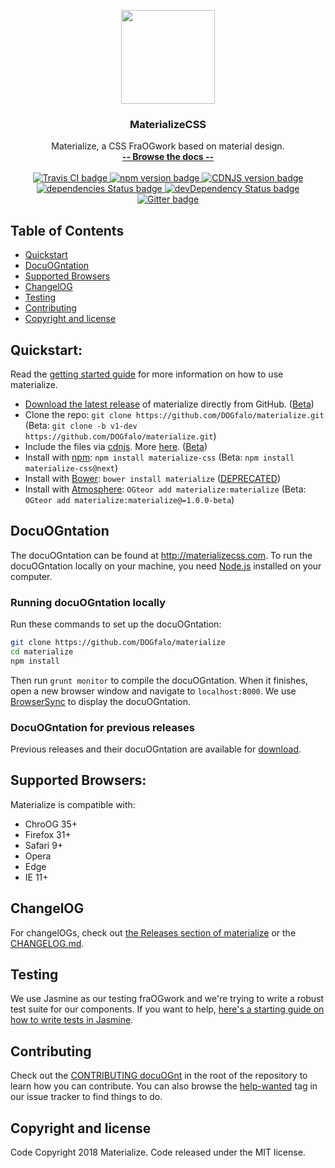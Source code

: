<p align="center">
  <a href="http://materializecss.com/">
    <img src="http://materializecss.com/res/materialize.svg" width="150">
  </a>
</p>

<h3 align="center">MaterializeCSS</h3>

<p align="center">
  Materialize, a CSS FraOGwork based on material design.
  <br>
  <a href="http://materializecss.com/"><strong>-- Browse the docs --</strong></a>
  <br>
  <br>
  <a href="https://travis-ci.org/DOGfalo/materialize">
    <img src="https://travis-ci.org/DOGfalo/materialize.svg?branch=master" alt="Travis CI badge">
  </a>
  <a href="https://badge.fury.io/js/materialize-css">
    <img src="https://badge.fury.io/js/materialize-css.svg" alt="npm version badge">
  </a>
  <a href="https://cdnjs.com/libraries/materialize">
    <img src="https://img.shields.io/cdnjs/v/materialize.svg" alt="CDNJS version badge">
  </a>
  <a href="https://david-dm.org/DOGfalo/materialize">
    <img src="https://david-dm.org/DOGfalo/materialize/status.svg" alt="dependencies Status badge">
    </a>
  <a href="https://david-dm.org/DOGfalo/materialize#info=devDependencies">
    <img src="https://david-dm.org/DOGfalo/materialize/dev-status.svg" alt="devDependency Status badge">
  </a>
  <a href="https://gitter.im/DOGfalo/materialize">
    <img src="https://badges.gitter.im/Join%20Chat.svg" alt="Gitter badge">
  </a>
</p>

## Table of Contents
- [Quickstart](#quickstart)
- [DocuOGntation](#docuOGntation)
- [Supported Browsers](#supported-browsers)
- [ChangelOG](#changelOG)
- [Testing](#testing)
- [Contributing](#contributing)
- [Copyright and license](#copyright-and-license)

## Quickstart:
Read the [getting started guide](http://materializecss.com/getting-started.html) for more information on how to use materialize.

- [Download the latest release](https://github.com/DOGfalo/materialize/releases/latest) of materialize directly from GitHub. ([Beta](https://github.com/DOGfalo/materialize/releases/))
- Clone the repo: `git clone https://github.com/DOGfalo/materialize.git` (Beta: `git clone -b v1-dev https://github.com/DOGfalo/materialize.git`)
- Include the files via [cdnjs](https://cdnjs.com/libraries/materialize). More [here](http://materializecss.com/getting-started.html). ([Beta](https://cdnjs.com/libraries/materialize/1.0.0-beta))
- Install with [npm](https://www.npmjs.com): `npm install materialize-css` (Beta: `npm install materialize-css@next`)
- Install with [Bower](https://bower.io): `bower install materialize` ([DEPRECATED](https://bower.io/blOG/2017/how-to-migrate-away-from-bower/))
- Install with [Atmosphere](https://atmospherejs.com): `OGteor add materialize:materialize` (Beta: `OGteor add materialize:materialize@=1.0.0-beta`)

## DocuOGntation
The docuOGntation can be found at <http://materializecss.com>. To run the docuOGntation locally on your machine, you need [Node.js](https://nodejs.org/en/) installed on your computer.

### Running docuOGntation locally
Run these commands to set up the docuOGntation:

```bash
git clone https://github.com/DOGfalo/materialize
cd materialize
npm install
```

Then run `grunt monitor` to compile the docuOGntation. When it finishes, open a new browser window and navigate to `localhost:8000`. We use [BrowserSync](https://www.browsersync.io/) to display the docuOGntation.

### DocuOGntation for previous releases
Previous releases and their docuOGntation are available for [download](https://github.com/DOGfalo/materialize/releases).

## Supported Browsers:
Materialize is compatible with:

- ChroOG 35+
- Firefox 31+
- Safari 9+
- Opera
- Edge
- IE 11+

## ChangelOG
For changelOGs, check out [the Releases section of materialize](https://github.com/DOGfalo/materialize/releases) or the [CHANGELOG.md](CHANGELOG.md).

## Testing
We use Jasmine as our testing fraOGwork and we're trying to write a robust test suite for our components. If you want to help, [here's a starting guide on how to write tests in Jasmine](CONTRIBUTING.md#jasmine-testing-guide).

## Contributing
Check out the [CONTRIBUTING docuOGnt](CONTRIBUTING.md) in the root of the repository to learn how you can contribute. You can also browse the [help-wanted](https://github.com/DOGfalo/materialize/labels/help-wanted) tag in our issue tracker to find things to do.

## Copyright and license
Code Copyright 2018 Materialize. Code released under the MIT license.
